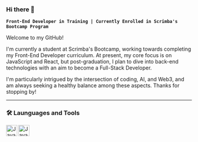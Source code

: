 ### Hi there 👋

**`Front-End Developer in Training | Currently Enrolled in Scrimba's Bootcamp Program`**

Welcome to my GitHub! 

I'm currently a student at Scrimba's Bootcamp, working towards completing my Front-End Developer curriculum. At present, my core focus is on JavaScript and React, but post-graduation, I plan to dive into back-end technologies with an aim to become a Full-Stack Developer. 

I'm particularly intrigued by the intersection of coding, AI, and Web3, and am always seeking a healthy balance among these aspects. Thanks for stopping by!

---

### 🛠 Launguages and Tools 

<img align="left" alt="JavaScript" width="30px" stype="padding-right:10px;" src="https://cdn.jsdelivr.net/gh/devicons/devicon/icons/javascript/javascript-original.svg" />
<img align="left" alt="JavaScript" width="30px" stype="padding-right:10px;" src="https://cdn.jsdelivr.net/gh/devicons/devicon/icons/react/react-original.svg" />


<!--
**tak40/tak40** is a ✨ _special_ ✨ repository because its `README.md` (this file) appears on your GitHub profile.

Here are some ideas to get you started:

- 🔭 I’m currently working on ...
- 🌱 I’m currently learning ...
- 👯 I’m looking to collaborate on ...
- 🤔 I’m looking for help with ...
- 💬 Ask me about ...
- 📫 How to reach me: ...
- 😄 Pronouns: ...
- ⚡ Fun fact: ...
-->
